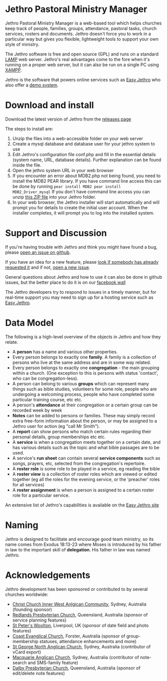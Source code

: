 # Jethro Pastoral Ministry Manager

Jethro Pastoral Ministry Manager is a web-based tool which helps churches keep track of people, families, groups, attendance, pastoral tasks, church services, rosters and documents.  Jethro doesn't force you to work in a particular way but gives you flexible, lightweight tools to support your own style of ministry.  

The Jethro software is free and open source (GPL) and runs on a standard [LAMP](http://en.wikipedia.org/wiki/LAMP_%28software_bundle%29) web server.  Jethro's real advantages come to the fore when it's running on a proper web server, but it can also be run on a single PC using [XAMPP](XAMPP).

Jethro is the software that powers online services such as [Easy Jethro](http://easyjethro.com.au) who also offer a [demo system](http://easyjethro.com.au/demo/).

# Download and install

Download the latest version of Jethro from the [releases page](https://github.com/tbar0970/jethro-pmm/releases)

The steps to install are:

1. Unzip the files into a web-accessible folder on your web server
2. Create a mysql database and database user for your jethro system to use
3. Edit Jethro's configuration file conf.php and fill in the essential details (system name, URL, database details).  Further explanation can be found inside the file.
4. Open the jethro system URL in your web browser
5. If you encounter an error about MDB2.php not being found, you need to install the MDB2 PEAR library.  If you have command line access this can be done by running
<code>pear install MDB2
pear install MDB2_Driver_mysql</code>
If you don't have command line access you can unzip [this ZIP file](http://sourceforge.net/project/showfiles.php?group_id=192555&package_id=247862&release_id=544189) into your Jethro folder.
6. In your web browser, the Jethro installer will start automatically and will prompt you for details to create the initial user account.  When the installer completes, it will prompt you to log into the installed system.

# Support and Discussion

If you're having trouble with Jethro and think you might have found a bug, please [open an issue on github](https://github.com/tbar0970/jethro-pmm/issues/new).

If you have an idea for a new feature, please [look if somebody has already requested it](https://github.com/tbar0970/jethro-pmm/issues?q=is%3Aopen+is%3Aissue+label%3Afeature-request) and if not, [open a new issue](https://github.com/tbar0970/jethro-pmm/issues/new).

General questions about Jethro and how to use it can also be done in github issues, but the better place to do it is on our [facebook wall](https://www.facebook.com/pages/Jethro-PMM/188904087848113)

The Jethro developers try to respond to issues in a timely manner, but for real-time support you may need to sign up for a hosting service such as [Easy Jethro](http://easyjethro.com.au).
 
# Data Model
The following is a high-level overview of the objects in Jethro and how they relate.
* A **person** has a name and various other properties.
* Every person belongs to exactly one **family**.  A family is a collection of persons who live at the same address and are in some way related.
* Every person belongs to exactly one **congregation** - the main grouping within a church.  (One exception to this is persons with status 'contact', who can be congregation-less).
* A person can belong to various **groups** which can represent many things such as bible studies, volunteers for some role, people who are undergoing a welcoming process, people who have completed some particular training course, etc etc.
* A person's **attendance** at their congregation or a certain group can be recorded week by week
* **Notes** can be added to persons or families.  These may simply record extra free-form information about the person, or may be assigned to a Jethro user for action (eg "call Mr Smith").
* A **report** can show persons who match certain rules regarding their personal details, group memberships etc etc.
* A **service** is when a congregation meets together on a certain date, and has various details such as the topic and what bible passages are to be used.
* A service's **run sheet** can contain several **service components** such as songs, prayers, etc, selected from the congregation's repertoire.
* A **roster role** is some role to be played in a service, eg reading the bible
* A **roster view** is a collection of roster roles which are viewed or edited together (eg all the roles for the evening service, or the 'preacher' roles for all services)
* A **roster assignment** is when a person is assigned to a certain roster role for a particular service.

An extensive list of Jethro's capabilities is available on the [Easy Jethro site](http://easyjethro.com.au/#features)

# Naming

Jethro is designed to facilitate and encourage good team ministry, so its name comes from Exodus 18:13-23 where Moses is introduced by his father in law to the important skill of **delegation**.  His father in law was named Jethro.

# Acknowledgements
Jethro development has been sponsored or contributed to by several churches worldwide:
* [Christ Church Inner West Anlgican Community](http://cciw.org.au), Sydney, Australia (founding sponsor)
* [Redlands Presbyterian Church](http://www.redlands.org.au/), Queensland, Australia (sponsor of service planning features)
* [St Peter's Woolton](http://www.stpeters-woolton.org.uk), Liverpool, UK (sponsor of date field and photo features)
* [Coast Evanglical Church](http://www.coastec.net.au)</a>, Forster, Australia (sponsor of group-membership statuses, attendance enhancements and more)
* [St George North Anglican Church](http://snac.org.au)</a>, Sydney, Australia (contributor of vCard export)
* [Macquarie Anglican Church](http://www.macquarieanglican.org/)</a>, Sydney, Australia (contributor of note-search and SMS-family feature)
* [Dalby Presbyterian Church](http://www.dpc.cc/)</a>, Queensland, Australia (sponsor of edit/delete note features)
